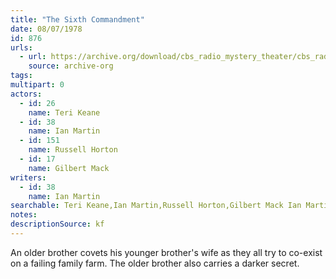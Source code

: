 ```yaml
---
title: "The Sixth Commandment"
date: 08/07/1978
id: 876
urls: 
  - url: https://archive.org/download/cbs_radio_mystery_theater/cbs_radio_mystery_theater-0851-0900.zip/cbs_radio_mystery_theater-0851-0900%2Fcbsrmt_0876_the_sixth_commandment.mp3
    source: archive-org
tags: 
multipart: 0
actors:  
  - id: 26
    name: Teri Keane  
  - id: 38
    name: Ian Martin  
  - id: 151
    name: Russell Horton  
  - id: 17
    name: Gilbert Mack
writers:  
  - id: 38
    name: Ian Martin
searchable: Teri Keane,Ian Martin,Russell Horton,Gilbert Mack Ian Martin
notes: 
descriptionSource: kf
---
```

An older brother covets his younger brother's wife as they all try to co-exist on a failing family farm. The older brother also carries a darker secret.